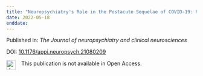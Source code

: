 ```yaml
---
title: "Neuropsychiatry's Role in the Postacute Sequelae of COVID-19: Report From the American Neuropsychiatric Association Committee on Research."
date: 2022-05-18
enddate:
---
```


Published in: *The Journal of neuropsychiatry and clinical neurosciences*

DOI: [10.1176/appi.neuropsych.21080209](https://doi.org/10.1176/appi.neuropsych.21080209)

<img src="https://upload.wikimedia.org/wikipedia/commons/thumb/0/0e/Closed_Access_logo_transparent.svg/1200px-Closed_Access_logo_transparent.svg.png" alt="drawing" width="25" align="left"/> &nbsp;&nbsp;&nbsp;This publication is not available in Open Access.


